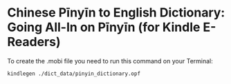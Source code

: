 # Chinese Pīnyīn to English Dictionary: Going All-In on Pīnyīn (for Kindle E-Readers)

To create the .mobi file you need to run this command on your Terminal:

```bash
kindlegen ./dict_data/pinyin_dictionary.opf
```
